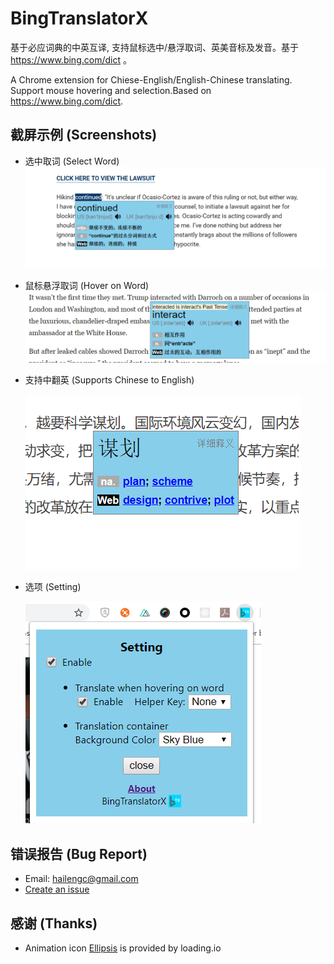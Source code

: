 # BingTranslatorX

基于必应词典的中英互译, 支持鼠标选中/悬浮取词、英美音标及发音。基于 https://www.bing.com/dict 。

A Chrome extension for Chiese-English/English-Chinese translating. Support mouse hovering and selection.Based on https://www.bing.com/dict.


## 截屏示例 (Screenshots)

- 选中取词 (Select Word)
  ![select](images/ss/select.png)

* 鼠标悬浮取词 (Hover on Word)
  ![hover](images/ss/hover.png)

- 支持中翻英 (Supports Chinese to English)

  ![c2e](images/ss/c2e.png)

* 选项 (Setting)

  ![setting](images/ss/setting.png)

## 错误报告 (Bug Report)

- Email: hailengc@gmail.com
- [Create an issue](https://github.com/hailengc/BingTranslatorX/issues)

## 感谢 (Thanks)

- Animation icon [Ellipsis](https://loading.io/spinner/custom/279251/) is provided by loading.io
